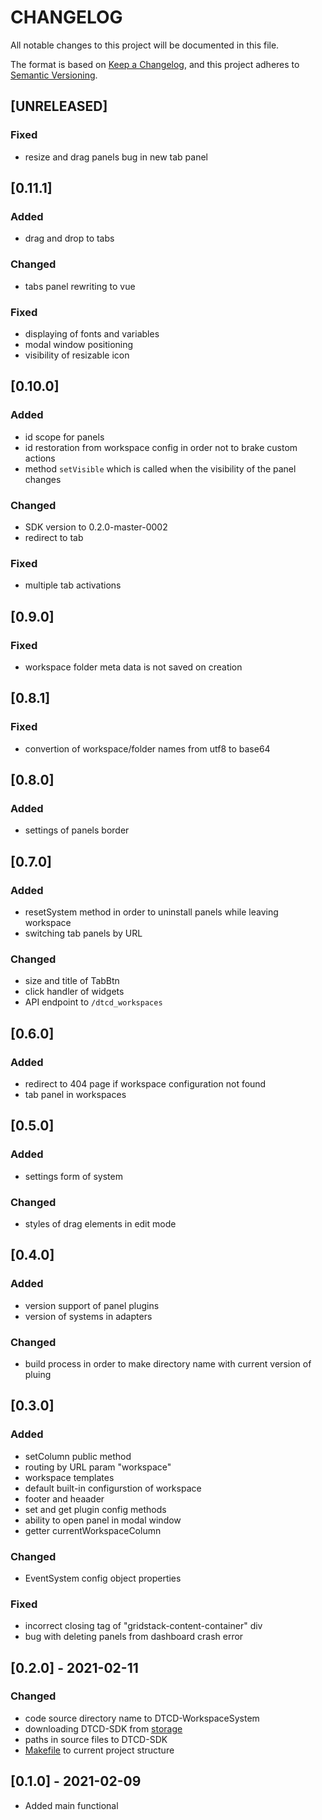 # CHANGELOG

All notable changes to this project will be documented in this file.

The format is based on [Keep a Changelog](https://keepachangelog.com/en/1.0.0/),
and this project adheres to [Semantic Versioning](https://semver.org/spec/v2.0.0.html).

## [UNRELEASED]

### Fixed

- resize and drag panels bug in new tab panel

## [0.11.1]

### Added

- drag and drop to tabs

### Changed

- tabs panel rewriting to vue

### Fixed

- displaying of fonts and variables
- modal window positioning
- visibility of resizable icon

## [0.10.0]

### Added

- id scope for panels
- id restoration from workspace config in order not to brake custom actions
- method `setVisible` which is called when the visibility of the panel changes

### Changed

- SDK version to 0.2.0-master-0002
- redirect to tab

### Fixed

- multiple tab activations

## [0.9.0]

### Fixed

- workspace folder meta data is not saved on creation

## [0.8.1]

### Fixed

- convertion of workspace/folder names from utf8 to base64

## [0.8.0]

### Added

- settings of panels border

## [0.7.0]

### Added

- resetSystem method in order to uninstall panels while leaving workspace
- switching tab panels by URL

### Changed

- size and title of TabBtn
- click handler of widgets
- API endpoint to `/dtcd_workspaces`

## [0.6.0]

### Added

- redirect to 404 page if workspace configuration not found
- tab panel in workspaces

## [0.5.0]

### Added

- settings form of system

### Changed

- styles of drag elements in edit mode

## [0.4.0]

### Added

- version support of panel plugins
- version of systems in adapters

### Changed

- build process in order to make directory name with current version of pluing

## [0.3.0]

### Added

- setColumn public method
- routing by URL param "workspace"
- workspace templates
- default built-in configurstion of workspace
- footer and heaader
- set and get plugin config methods
- ability to open panel in modal window
- getter currentWorkspaceColumn

### Changed

- EventSystem config object properties

### Fixed

- incorrect closing tag of "gridstack-content-container" div
- bug with deleting panels from dashboard crash error

## [0.2.0] - 2021-02-11

### Changed

- code source directory name to DTCD-WorkspaceSystem
- downloading DTCD-SDK from [storage](http://storage.dev.isgneuro.com)
- paths in source files to DTCD-SDK
- [Makefile](Makefile) to current project structure

## [0.1.0] - 2021-02-09

- Added main functional
